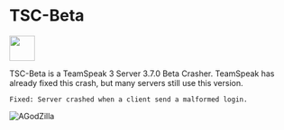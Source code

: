 # TSC-Beta
<a href="https://github.com/cydolo/TSC-Beta/releases" target="_blank">
  <img height="45" weight="45" align="center" src="https://pngimage.net/wp-content/uploads/2018/05/button-flat-png-7.png"/>
</a>

TSC-Beta is a TeamSpeak 3 Server 3.7.0 Beta Crasher.
TeamSpeak has already fixed this crash, but many servers still use this version.
```
Fixed: Server crashed when a client send a malformed login.
```

![AGodZilla](https://files.catbox.moe/rutdxh.PNG)
